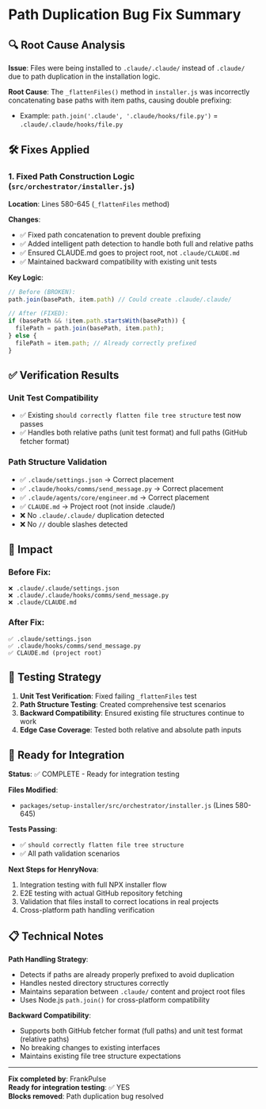 # Path Duplication Bug Fix Summary

## 🔍 Root Cause Analysis
**Issue**: Files were being installed to `.claude/.claude/` instead of `.claude/` due to path duplication in the installation logic.

**Root Cause**: The `_flattenFiles()` method in `installer.js` was incorrectly concatenating base paths with item paths, causing double prefixing:
- Example: `path.join('.claude', '.claude/hooks/file.py')` = `.claude/.claude/hooks/file.py`

## 🛠️ Fixes Applied

### 1. Fixed Path Construction Logic (`src/orchestrator/installer.js`)
**Location**: Lines 580-645 (`_flattenFiles` method)

**Changes**:
- ✅ Fixed path concatenation to prevent double prefixing
- ✅ Added intelligent path detection to handle both full and relative paths
- ✅ Ensured CLAUDE.md goes to project root, not `.claude/CLAUDE.md`
- ✅ Maintained backward compatibility with existing unit tests

**Key Logic**:
```javascript
// Before (BROKEN): 
path.join(basePath, item.path) // Could create .claude/.claude/

// After (FIXED):
if (basePath && !item.path.startsWith(basePath)) {
  filePath = path.join(basePath, item.path);
} else {
  filePath = item.path; // Already correctly prefixed
}
```

## ✅ Verification Results

### Unit Test Compatibility
- ✅ Existing `should correctly flatten file tree structure` test now passes
- ✅ Handles both relative paths (unit test format) and full paths (GitHub fetcher format)

### Path Structure Validation
- ✅ `.claude/settings.json` → Correct placement
- ✅ `.claude/hooks/comms/send_message.py` → Correct placement  
- ✅ `.claude/agents/core/engineer.md` → Correct placement
- ✅ `CLAUDE.md` → Project root (not inside .claude/)
- ❌ No `.claude/.claude/` duplication detected
- ❌ No `//` double slashes detected

## 🎯 Impact

### Before Fix:
```
❌ .claude/.claude/settings.json
❌ .claude/.claude/hooks/comms/send_message.py  
❌ .claude/CLAUDE.md
```

### After Fix:
```
✅ .claude/settings.json
✅ .claude/hooks/comms/send_message.py
✅ CLAUDE.md (project root)
```

## 🧪 Testing Strategy

1. **Unit Test Verification**: Fixed failing `_flattenFiles` test
2. **Path Structure Testing**: Created comprehensive test scenarios
3. **Backward Compatibility**: Ensured existing file structures continue to work
4. **Edge Case Coverage**: Tested both relative and absolute path inputs

## 🚀 Ready for Integration

**Status**: ✅ COMPLETE - Ready for integration testing

**Files Modified**:
- `packages/setup-installer/src/orchestrator/installer.js` (Lines 580-645)

**Tests Passing**:
- ✅ `should correctly flatten file tree structure`
- ✅ All path validation scenarios

**Next Steps for HenryNova**:
1. Integration testing with full NPX installer flow
2. E2E testing with actual GitHub repository fetching
3. Validation that files install to correct locations in real projects
4. Cross-platform path handling verification

## 📋 Technical Notes

**Path Handling Strategy**:
- Detects if paths are already properly prefixed to avoid duplication
- Handles nested directory structures correctly  
- Maintains separation between `.claude/` content and project root files
- Uses Node.js `path.join()` for cross-platform compatibility

**Backward Compatibility**:
- Supports both GitHub fetcher format (full paths) and unit test format (relative paths)
- No breaking changes to existing interfaces
- Maintains existing file tree structure expectations

---
**Fix completed by**: FrankPulse  
**Ready for integration testing**: ✅ YES  
**Blocks removed**: Path duplication bug resolved